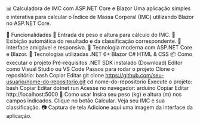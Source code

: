📊 Calculadora de IMC com ASP.NET Core e Blazor
Uma aplicação simples e interativa para calcular o Índice de Massa Corporal (IMC) utilizando Blazor no ASP.NET Core.

🚀 Funcionalidades
🔹 Entrada de peso e altura para cálculo do IMC.
🔹 Exibição automática do resultado e da classificação correspondente.
🔹 Interface amigável e responsiva.
🔹 Tecnologia moderna com ASP.NET Core e Blazor.
📌 Tecnologias utilizadas
.NET 6+
Blazor
C#
HTML & CSS
📦 Como executar o projeto
Pré-requisitos
.NET SDK instalado (Download)
Editor como Visual Studio ou VS Code
Passos para rodar o projeto
Clone o repositório:
bash
Copiar
Editar
git clone https://github.com/seu-usuario/nome-do-repositorio.git
cd nome-do-repositorio
Execute o projeto:
bash
Copiar
Editar
dotnet run
Acesse no navegador:
arduino
Copiar
Editar
http://localhost:5000
📝 Como usar
Insira seu peso (kg) e altura (m) nos campos indicados.
Clique no botão Calcular.
Veja seu IMC e sua classificação.
📷 Captura de tela
Adicione aqui uma imagem da interface da aplicação.
